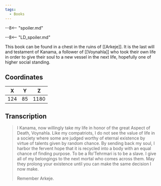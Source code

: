 ```yaml
---
tags:
  - Books
---
```


--8<-- "spoiler.md"

--8<-- "LD_spoiler.md"

This book can be found in a chest in the ruins of [[Arkeje]]. It is the last will and testament of Kanama, a follower of [[Voynahla]] who took their own life in order to give their soul to a new vessel in the next life, hopefully one of higher social standing.

## Coordinates
| **X** | **Y** | **Z** |
| :---: | :---: | :---: |
|  124  |  85   | 1180  |

## Transcription
> I Kanama, now willingly take my life in honor of the great Aspect of Death, Voynahla. Like my compatriots, I do not see the value of life in a society where some are judged worthy of eternal existence by virtue of talents given by random chance. By sending back my soul, I harbor the fervent hope that it is recycled into a body with an equal chance of finding purpose. To be a Ro’Tehrmari is to be a slave. I give all of my belongings to the next mortal who comes across them. May they prolong your existence until you can make the same decision  I now make.
>
> Remember Arkeje.

